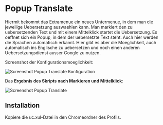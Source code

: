 # Popup Translate
Hiermit bekommt das Extramenue ein neues Untermenue, in dem man die jeweilige Uebersetzung auswaehlen kann. Man markiert 
den zu uebersetzenden Text und mit einem Mittelklick startet die Uebersetzung. Es oeffnet sich ein Popup, in dem der 
uebersetzte Text steht. Auch hier werden die Sprachen automatisch erkannt. Hier gibt es aber die Moeglichkeit, auch 
automatisch ins Englische zu uebersetzen und noch einen anderen Uebersetzungsdienst ausser Google zu nutzen.

Screenshot der Konfigurationsmoeglichkeit:

![Screenshot Popup Translate Konfiguration](https://github.com/ardiman/userChrome.js/raw/master/popuptranslate/scr_popuptransl_conf.png)

Das **Ergebnis des Skripts nach Markieren und Mittelklick**:

![Screenshot Popup Translate](https://github.com/ardiman/userChrome.js/raw/master/popuptranslate/scr_popuptranslate.png)

## Installation
Kopiere die uc.xul-Datei in den Chromeordner des Profils.

